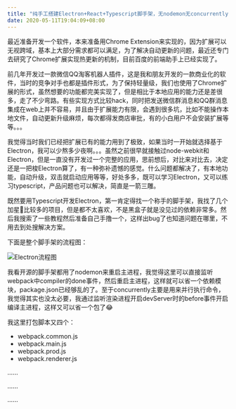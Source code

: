 ```yaml
---
title: "纯手工搭建Electron+React+Typescript脚手架，无nodemon无concurrently"
date: 2020-05-11T19:04:09+08:00
---
```


最近准备开发一个软件，本来准备用Chrome Extension来实现的，因为扩展可以无视跨域，基本上大部分需求都可以满足，为了解决自动更新的问题，最近还专门去研究了Chrome扩展实现热更新的机制，目前百度的前端助手上已经实现了。

前几年开发过一款微信QQ淘客机器人插件，这是我和朋友开发的一款商业化的软件，当时的竞争对手也都是插件形式，为了保持轻量级，我们也使用了Chrome扩展的形式，虽然想要的功能都完美实现了，但是相比于本地应用的能力还是差很多，走了不少弯路。有些实现方式比较hack，同时把发送微信群消息和QQ群消息集成在web上并不容易，并且由于扩展能力有限，会遇到很多坑，比如不能操作本地文件，自动更新升级麻烦，每次都得发商店审批，有的小白用户不会安装扩展等等。。。

我觉得当时我们已经把扩展已有的能力用到了极致，如果当时一开始就选择基于Electron，我可以少熬多少夜啊。。。虽然之前很早就接触过node-webkit和Electron，但是一直没有开发过一个完整的应用，思前想后，对比来对比去，决定还是一把梭Electron算了，有一种弥补遗憾的感觉。什么问题都解决了，有本地功能，自动升级，双击就启动应用等等，好处多多，既可以学习Electron，又可以练习typescript，产品问题也可以解决，简直是一箭三雕。

既然要用Typescript开发Electron，第一肯定得找一个称手的脚手架，我找了几个加星🌟比较多的项目，但是都不太喜欢，不是黑盒子就是没见过的依赖非常多。然后我搜索了一些教程然后准备自己手撸一个，这样出bug了也知道问题在哪里，不用去到处搜解决方案。

下面是整个脚手架的流程图：

![Electron流程图](https://cdn.steemitimages.com/DQmRde9KGKozA6GYMeEzWYnFSbsoTceDrNDcufGtPUGF3bh/%E6%9C%AA%E5%91%BD%E5%90%8D%E6%96%87%E4%BB%B6%20(1).png)

我看开源的脚手架都用了nodemon来重启主进程，我觉得这里可以直接监听webpack中compiler的done事件，然后重启主进程，这样就可以省一个依赖模块，package.json已经够乱的了。至于concurrently主要是用来并行执行命令，我觉得其实也没太必要，我通过监听渲染进程开启devServer时的before事件开启编译主进程，这样又可以省一个包了😂

我这里打包脚本又四个：

- webpack.common.js
- webpack.main.js 
- webpack.prod.js
- webpack.renderer.js


......

......

......

